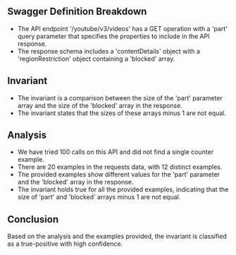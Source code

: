 ## Swagger Definition Breakdown
- The API endpoint '/youtube/v3/videos' has a GET operation with a 'part' query parameter that specifies the properties to include in the API response.
- The response schema includes a 'contentDetails' object with a 'regionRestriction' object containing a 'blocked' array.

## Invariant
- The invariant is a comparison between the size of the 'part' parameter array and the size of the 'blocked' array in the response.
- The invariant states that the sizes of these arrays minus 1 are not equal.

## Analysis
- We have tried 100 calls on this API and did not find a single counter example.
- There are 20 examples in the requests data, with 12 distinct examples.
- The provided examples show different values for the 'part' parameter and the 'blocked' array in the response.
- The invariant holds true for all the provided examples, indicating that the size of 'part' and 'blocked' arrays minus 1 are not equal.

## Conclusion
Based on the analysis and the examples provided, the invariant is classified as a true-positive with high confidence.

